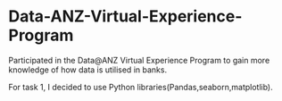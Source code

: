 # Data-ANZ-Virtual-Experience-Program
Participated in the Data@ANZ Virtual Experience Program to gain more knowledge of how data is utilised in banks.

For task 1, I decided to use Python libraries(Pandas,seaborn,matplotlib).
